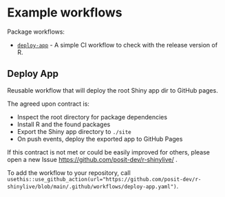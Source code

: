 # Example workflows

Package workflows:

- [`deploy-app`](#deploy-app) - A simple CI workflow to
    check with the release version of R.

## Deploy App

Reusable workflow that will deploy the root Shiny app dir to GitHub pages.

The agreed upon contract is:

- Inspect the root directory for package dependencies
- Install R and the found packages
- Export the Shiny app directory to `./site`
- On push events, deploy the exported app to GitHub Pages

If this contract is not met or could be easily improved for others, please open
a new Issue https://github.com/posit-dev/r-shinylive/ .

To add the workflow to your repository, call `usethis::use_github_action(url="https://github.com/posit-dev/r-shinylive/blob/main/.github/workflows/deploy-app.yaml")`.
